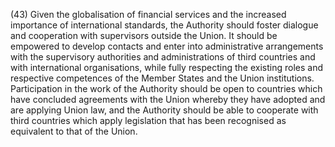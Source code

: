 (43) Given the globalisation of financial services and the increased importance of international standards, the Authority should foster dialogue and cooperation with supervisors outside the Union. It should be empowered to develop contacts and enter into administrative arrangements with the supervisory authorities and administrations of third countries and with international organisations, while fully respecting the existing roles and respective competences of the Member States and the Union institutions. Participation in the work of the Authority should be open to countries which have concluded agreements with the Union whereby they have adopted and are applying Union law, and the Authority should be able to cooperate with third countries which apply legislation that has been recognised as equivalent to that of the Union.